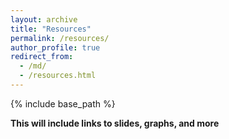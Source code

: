```yaml
---
layout: archive
title: "Resources"
permalink: /resources/
author_profile: true
redirect_from:
  - /md/
  - /resources.html
---
```


{% include base_path %}

**This will include links to slides, graphs, and more**

